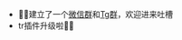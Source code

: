 - 💬💬建立了一个[微信群](https://plugin.codeloverme.cn/img/wechat.jpg)和[Tg群](https://t.me/+TpAft0JOKUY4M2Q1)，欢迎进来吐槽
- tr插件升级啦🎉🎉